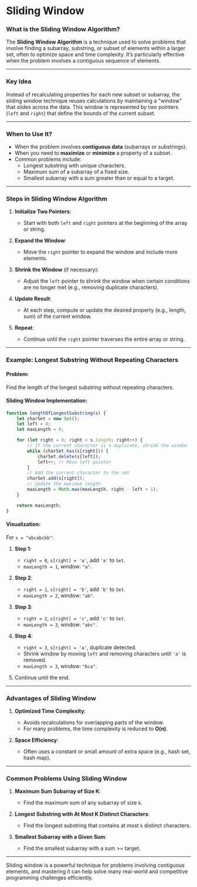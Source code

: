 # Sliding Window 
### **What is the Sliding Window Algorithm?**

The **Sliding Window Algorithm** is a technique used to solve problems that involve finding a subarray, substring, or subset of elements within a larger set, often to optimize space and time complexity. It’s particularly effective when the problem involves a contiguous sequence of elements.

---

### **Key Idea**

Instead of recalculating properties for each new subset or subarray, the sliding window technique reuses calculations by maintaining a "window" that slides across the data. This window is represented by two pointers (`left` and `right`) that define the bounds of the current subset.

---

### **When to Use It?**

- When the problem involves **contiguous data** (subarrays or substrings).
- When you need to **maximize** or **minimize** a property of a subset.
- Common problems include:
  - Longest substring with unique characters.
  - Maximum sum of a subarray of a fixed size.
  - Smallest subarray with a sum greater than or equal to a target.

---

### **Steps in Sliding Window Algorithm**

1. **Initialize Two Pointers**:
   - Start with both `left` and `right` pointers at the beginning of the array or string.

2. **Expand the Window**:
   - Move the `right` pointer to expand the window and include more elements.

3. **Shrink the Window** (if necessary):
   - Adjust the `left` pointer to shrink the window when certain conditions are no longer met (e.g., removing duplicate characters).

4. **Update Result**:
   - At each step, compute or update the desired property (e.g., length, sum) of the current window.

5. **Repeat**:
   - Continue until the `right` pointer traverses the entire array or string.

---

### **Example: Longest Substring Without Repeating Characters**

#### Problem:
Find the length of the longest substring without repeating characters.

#### Sliding Window Implementation:
```javascript
function lengthOfLongestSubstring(s) {
    let charSet = new Set();
    let left = 0;
    let maxLength = 0;

    for (let right = 0; right < s.length; right++) {
        // If the current character is a duplicate, shrink the window
        while (charSet.has(s[right])) {
            charSet.delete(s[left]);
            left++; // Move left pointer
        }
        // Add the current character to the set
        charSet.add(s[right]);
        // Update the maximum length
        maxLength = Math.max(maxLength, right - left + 1);
    }

    return maxLength;
}
```

#### Visualization:

For `s = "abcabcbb"`:

1. **Step 1**:
   - `right = 0`, `s[right] = 'a'`, add `'a'` to `Set`.
   - `maxLength = 1`, window: `"a"`.

2. **Step 2**:
   - `right = 1`, `s[right] = 'b'`, add `'b'` to `Set`.
   - `maxLength = 2`, window: `"ab"`.

3. **Step 3**:
   - `right = 2`, `s[right] = 'c'`, add `'c'` to `Set`.
   - `maxLength = 3`, window: `"abc"`.

4. **Step 4**:
   - `right = 3`, `s[right] = 'a'`, duplicate detected.
   - Shrink window by moving `left` and removing characters until `'a'` is removed.
   - `maxLength = 3`, window: `"bca"`.

5. Continue until the end.

---

### **Advantages of Sliding Window**

1. **Optimized Time Complexity**:
   - Avoids recalculations for overlapping parts of the window.
   - For many problems, the time complexity is reduced to **O(n)**.

2. **Space Efficiency**:
   - Often uses a constant or small amount of extra space (e.g., hash set, hash map).

---

### **Common Problems Using Sliding Window**

1. **Maximum Sum Subarray of Size K**:
   - Find the maximum sum of any subarray of size `k`.

2. **Longest Substring with At Most K Distinct Characters**:
   - Find the longest substring that contains at most `k` distinct characters.

3. **Smallest Subarray with a Given Sum**:
   - Find the smallest subarray with a sum >= target.

---

Sliding window is a powerful technique for problems involving contiguous elements, and mastering it can help solve many real-world and competitive programming challenges efficiently.
